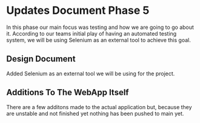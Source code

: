 # Updates Document Phase 5

In this phase our main focus was testing and how we are going to go about it. According to our teams initial play of having an automated testing system, we will be using Selenium as an external tool to achieve this goal.

## Design Document

Added Selenium as an external tool we will be using for the project.

## Additions To The WebApp Itself

There are a few additons made to the actual application but, because they are unstable and not finished yet nothing has been pushed to main yet.